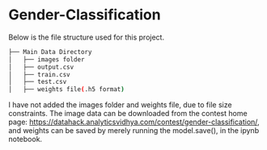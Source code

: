 # Gender-Classification

Below is the file structure used for this project.

```bash
├── Main Data Directory
│   ├── images folder
│   ├── output.csv
│   ├── train.csv
│   ├── test.csv
│   ├── weights file(.h5 format)
```
I have not added the images folder and weights file, due to file size constraints. The image data can be downloaded from the contest home page: https://datahack.analyticsvidhya.com/contest/gender-classification/, and weights can be saved by merely running the model.save(), in the ipynb notebook.
